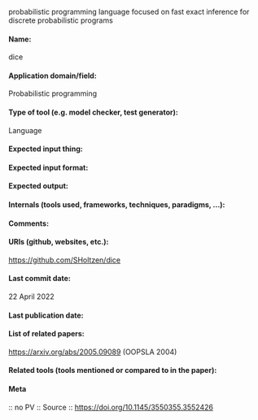 probabilistic programming language focused on fast exact inference for discrete probabilistic programs

#### Name:
dice

#### Application domain/field:
Probabilistic programming

#### Type of tool (e.g. model checker, test generator):
Language

#### Expected input thing:

#### Expected input format:

#### Expected output:

#### Internals (tools used, frameworks, techniques, paradigms, ...):

#### Comments:

#### URIs (github, websites, etc.):
https://github.com/SHoltzen/dice

#### Last commit date:
22 April 2022

#### Last publication date:

#### List of related papers:
https://arxiv.org/abs/2005.09089 (OOPSLA 2004)

#### Related tools (tools mentioned or compared to in the paper):

#### Meta
:: no PV
:: Source :: https://doi.org/10.1145/3550355.3552426
